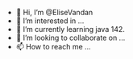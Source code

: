 - 👋 Hi, I’m @EliseVandan
- 👀 I’m interested in ...
- 🌱 I’m currently learning java 142.
- 💞️ I’m looking to collaborate on ...
- 📫 How to reach me ...

<!---
EliseVandan/EliseVandan is a ✨ special ✨ repository because its `README.md` (this file) appears on your GitHub profile.
You can click the Preview link to take a look at your changes.
--->
